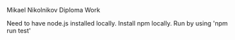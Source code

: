 Mikael Nikolnikov Diploma Work

Need to have node.js installed locally.
Install npm locally.
Run by using 'npm run test'
